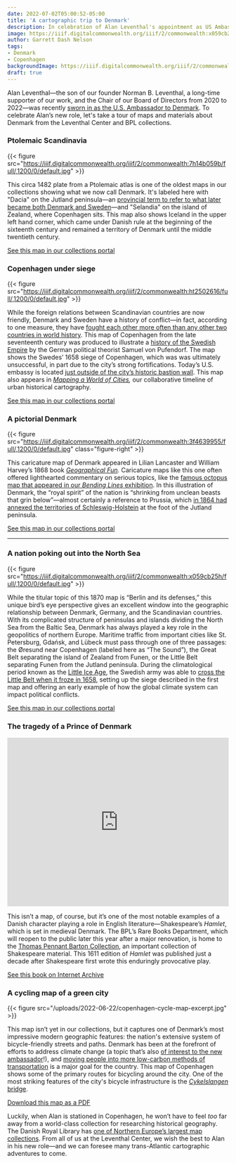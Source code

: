 ```yaml
---
date: 2022-07-02T05:00:52-05:00
title: 'A cartographic trip to Denmark'
description: In celebration of Alan Leventhal's appointment as US Ambassador to Denmark, we take a look at some Danish connections in our collections
image: https://iiif.digitalcommonwealth.org/iiif/2/commonwealth:x059cb25h/512,424,6080,2811/,1200/0/default.jpg
author: Garrett Dash Nelson
tags:
- Denmark
- Copenhagen
backgroundImage: https://iiif.digitalcommonwealth.org/iiif/2/commonwealth:x059cb25h/512,424,6080,2811/,1200/0/default.jpg
draft: true
---
```


Alan Leventhal—the son of our founder Norman B. Leventhal, a long-time supporter of our work, and the Chair of our Board of Directors from 2020 to 2022—was recently [sworn in as the U.S. Ambassador to Denmark](https://www.majorityleader.gov/content/hoyer-statement-senate-confirmation-alan-leventhal-ambassador-denmark). To celebrate Alan’s new role, let's take a tour of maps and materials about Denmark from the Leventhal Center and BPL collections. 


### Ptolemaic Scandinavia

{{< figure src="https://iiif.digitalcommonwealth.org/iiif/2/commonwealth:7h14b059b/full/,1200/0/default.jpg" >}}

This circa 1482 plate from a Ptolemaic atlas is one of the oldest maps in our collections showing what we now call Denmark. It's labeled here with "Dacia" on the Jutland peninsula—an [provincial term to refer to what later became both Denmark and Sweden](https://www.jggj.dk/Dacia.htm)—and "Selandia" on the island of Zealand, where Copenhagen sits. This map also shows Iceland in the upper left hand corner, which came under Danish rule at the beginning of the sixteenth century and remained a territory of Denmark until the middle twentieth century.

<a href="https://collections.leventhalmap.org/search/commonwealth:7h14b0582" class="btn btn-primary-outline">See this map in our collections portal</a>


### Copenhagen under siege

{{< figure src="https://iiif.digitalcommonwealth.org/iiif/2/commonwealth:ht2502616/full/,1200/0/default.jpg" >}}

While the foreign relations between Scandinavian countries are now friendly, Denmark and Sweden have a history of conflict—in fact, according to one measure, they have [fought each other more often than any other two countries in world history](https://twitter.com/denmarkinusa/status/889923203560120321?lang=en). This map of Copenhagen from the late seventeenth century was produced to illustrate a [history of the Swedish Empire](https://collections.leventhalmap.org/search?utf8=%E2%9C%93&q=%22De+rebus+a+Carolo+Gustavo+Sueciae%22) by the German political theorist Samuel von Pufendorf. The map shows the Swedes’ 1658 siege of Copenhagen, which was was ultimately unsuccessful, in part due to the city’s strong fortifications. Today’s U.S. embassy is located [just outside of the city’s historic bastion wall](https://elisharesearch.com/2020/09/25/the-old-fortifications-of-copenhagen-and-how-it-shaped-the-city-today/). This map also appears in _[Mapping a World of Cities](https://www.leventhalmap.org/projects/mapping-a-world-of-cities/),_ our collaborative timeline of urban historical cartography.

<a href="https://collections.leventhalmap.org/search/commonwealth:ht250260x" class="btn btn-primary-outline">See this map in our collections portal</a>

### A pictorial Denmark

{{< figure src="https://iiif.digitalcommonwealth.org/iiif/2/commonwealth:3f4639955/full/,1200/0/default.jpg" class="figure-right" >}}

This caricature map of Denmark appeared in Lilian Lancaster and William Harvey’s 1868 book _[Geographical Fun](https://collections.leventhalmap.org/search?f%5Bname_facet_ssim%5D%5B%5D=Lancaster%2C+Elizabeth+Lilian%2C+1852-1939)._ Caricature maps like this one often offered lighthearted commentary on serious topics, like the [famous octopus map that appeared in our _Bending Lines_ exhibition](https://www.leventhalmap.org/digital-exhibitions/bending-lines/why-persuade/1.5.1/). In this illustration of Denmark, the “royal spirit” of the nation is “shrinking from unclean beasts that grin below”—almost certainly a reference to Prussia, which [in 1864 had annexed the territories of Schleswig-Holstein](https://en.wikipedia.org/wiki/Second_Schleswig_War) at the foot of the Jutland peninsula. 

<a href="https://collections.leventhalmap.org/search/commonwealth:3f463994w" class="btn btn-primary-outline">See this map in our collections portal</a>

---

### A nation poking out into the North Sea

{{< figure src="https://iiif.digitalcommonwealth.org/iiif/2/commonwealth:x059cb25h/full/,1200/0/default.jpg" >}}

While the titular topic of this 1870 map is “Berlin and its defenses,” this unique bird’s eye perspective gives an excellent window into the geographic relationship between Denmark, Germany, and the Scandinavian countries. With its complicated structure of peninsulas and islands dividing the North Sea from the Baltic Sea, Denmark has always played a key role in the geopolitics of northern Europe. Maritime traffic from important cities like St. Petersburg, Gdańsk, and Lübeck must pass through one of three passages: the Øresund near Copenhagen (labeled here as “The Sound”), the Great Belt separating the island of Zealand from Funen, or the Little Belt separating Funen from the Jutland peninsula. During the climatological period known as the [Little Ice Age](https://en.wikipedia.org/wiki/Little_Ice_Age), the Swedish army was able to [cross the Little Belt when it froze in 1658](https://www.jstor.org/stable/26219050?seq=1), setting up the siege described in the first map and offering an early example of how the global climate system can impact political conflicts.

<a href="https://collections.leventhalmap.org/search/commonwealth:x059cb247" class="btn btn-primary-outline">See this map in our collections portal</a>


### The tragedy of a Prince of Denmark

<iframe src="https://archive.org/embed/tragedyofhamletp00shak_6/page/n1/mode/2up" width="100%" height="384" frameborder="0" webkitallowfullscreen="true" mozallowfullscreen="true" allowfullscreen></iframe>

This isn’t a map, of course, but it’s one of the most notable examples of a Danish character playing a role in English literature—Shakespeare’s _Hamlet_, which is set in medieval Denmark. The BPL’s Rare Books Department, which will reopen to the public later this year after a major renovation, is home to the [Thomas Pennant Barton Collection](https://archive.org/details/bplsctpbs), an important collection of Shakespeare material. This 1611 edition of _Hamlet_ was published just a decade after Shakespeare first wrote this enduringly provocative play.

<a href="https://archive.org/details/tragedyofhamletp00shak_6" class="btn btn-primary-outline">See this book on Internet Archive</a>


### A cycling map of a green city

{{< figure src="/uploads/2022-06-22/copenhagen-cycle-map-excerpt.jpg" >}}

This map isn’t yet in our collections, but it captures one of Denmark’s most impressive modern geographic features: the nation's extensive system of bicycle-friendly streets and paths. Denmark has been at the forefront of efforts to address climate change (a topic that’s also [of interest to the new ambassador](https://commonwealthmagazine.org/environment/all-hands-on-deck-to-address-climate-crisis/)!), and [moving people into more low-carbon methods of transportation](https://use.metropolis.org/case-studies/cycling-in-copenhagen) is a major goal for the country. This map of Copenhagen shows some of the primary routes for bicycling around the city. One of the most striking features of the city's bicycle infrastructure is the [_Cykelslangen_ bridge](https://dac.dk/en/knowledgebase/architecture/cykelslangen-2/). 

<a href="https://kk.sites.itera.dk/apps/kk_pub2/pdf/1537_YKrGCQhXLR.pdf" class="btn btn-primary-outline">Download this map as a PDF</a>


Luckily, when Alan is stationed in Copenhagen, he won’t have to feel _too_ far away from a world-class collection for researching historical geography. The Danish Royal Library has [one of Northern Europe’s largest map collections](https://www.kb.dk/en/find-materials/collections/map-collection). From all of us at the Leventhal Center, we wish the best to Alan in his new role—and we can foresee many trans-Atlantic cartographic adventures to come.